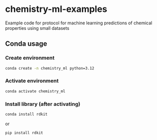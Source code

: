 # chemistry-ml-examples
Example code for protocol for machine learning predictions of chemical properties using small datasets

## Conda usage

### Create environment
```zsh
conda create -n chemistry_ml python=3.12
```

### Activate environment
```zsh
conda activate chemistry_ml
```

### Install library (after activating)
```zsh
conda install rdkit
```

or

```zsh
pip install rdkit
```
